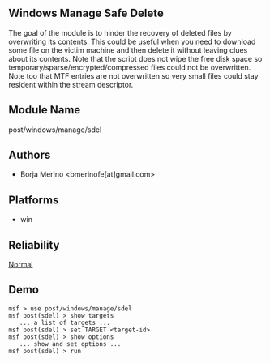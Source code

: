 ## Windows Manage Safe Delete

The goal of the module is to hinder the recovery of deleted 
files by overwriting its contents. This could be useful when 
you need to download some file on the victim machine and 
then delete it without leaving clues about its contents. 
Note that the script does not wipe the free disk space so 
temporary/sparse/encrypted/compressed files could not be 
overwritten. Note too that MTF entries are not overwritten 
so very small files could stay resident within the stream 
descriptor.


## Module Name
post/windows/manage/sdel

## Authors
* Borja Merino <bmerinofe[at]gmail.com>





## Platforms
* win

## Reliability
[Normal](https://github.com/rapid7/metasploit-framework/wiki/Exploit-Ranking)

## Demo

```
msf > use post/windows/manage/sdel
msf post(sdel) > show targets
   ... a list of targets ...
msf post(sdel) > set TARGET <target-id>
msf post(sdel) > show options
   ... show and set options ...
msf post(sdel) > run
```
    
    